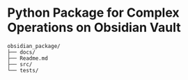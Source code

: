 # Python Package for Complex Operations on Obsidian Vault

```
obsidian_package/
├── docs/
├── Readme.md
├── src/
└── tests/
```